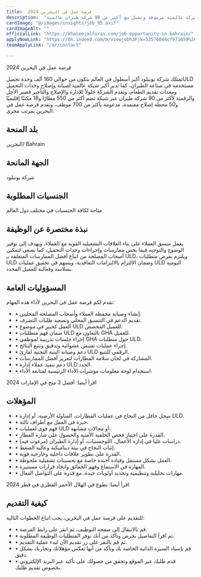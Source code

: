 ```yaml
---
title:  فرصة عمل في البحرين 2024 
description:  "فرصة ذهبية للعمل في البحرين لفرصة عمل ممولة بالكامل في شركة عالمية مرموقة وتعمل مع أكثر من 90 شركة طيران عالمية" 
cardImage: "@/images/insights/job_85.avif" 
cardImageAlt: "" 
officialLink: "https://khaleejalforas.com/job-opportunity-in-bahrain/" 
applyNowLink: "https://bh.indeed.com/m/viewjob%3Fjk=53576044cf971659%26#038;from=serp%26#038;tk=1i4otqoco2i5u08p%26#038;xkcb=SoAY67M39Yzk1DWtFR0PbzkdCdPP" 
teamApplyLink: "/ar/contact"

---
```


فرصة عمل في البحرين 2024

تمتلك شركة يونيلود أكبر أسطول في العالم يتكون من حوالي 160 ألف وحدة تحميلULD مستخدمة في صناعة الطيران، كما تدير أكبر شبكة عالمية لصيانة وإصلاح وحدات التحميل ومعدات تقديم الطعام، وتقدم الشركة حلولاً للإدارة والإصلاح والتأجير قصير الأجل والرقمنة لأكثر من 90 شركة طيران عبر شبكة تضم أكثر من 550 مطارًا و18 مكتبًا إقليميًا و50 محطة إصلاح معتمدة، مدعومة بأكثر من 700 موظف، وتقدم فرصة عمل في البحرين بمرتب مجزي.

## بلد المنحة

البحرين/ Bahrain

## الجهة المانحة

شركة يونيلود

## الجنسيات المطلوبة

متاحة لكافة الجنسيات في مختلف دول العالم

## نبذة مختصرة عن الوظيفة

يعمل منسق العملاء على بناء العلاقات التشغيلية القوية مع العملاء، ويهدف إلى توفير الوضوح والتوجيه فيما يخص ممارسات وإجراءات وحدات التحميل، كما يسعى لتمكين أصحاب المصلحة من اتباع أفضل الممارسات المتعلقة بـ ULD، ويلتزم بفرض متطلبات ULD وضمان الالتزام بالالتزامات التعاقدية، ويسهم في تحقيق عمليات ULD اليومية بسلاسة وفعالية للعميل المحدد.

## المسؤوليات العامة

نقدم لكم فرصة عمل في البحرين لأداء هذه المهام:

- • إنشاء وصيانة محفظة العملاء وأصحاب المصلحة المحليين.
- • تقديم الدعم في التنسيق المحلي وتصعيد طلبات التصرف.
- • العمل كخبير في موضوع ULD للعميل المخصص.
- • ضمان فهم متطلبات ULD بالتعاون مع GHA للعميل.
- • إجراء جلسات تدريبية لموظفي GHA حول متطلبات ULD.
- • إجراء عمليات تفتيش عشوائية وتدقيق وتتبع النتائج.
- • دعم وصيانة البنية التحتية لقارئ ULD الرقمي للتتبع.
- • المشاركة في لجان سلامة المطارات لتعزيز أفضل الممارسات.
- • دعم تنفيذ عملاء إدارة ULD الجدد.
- • استخدام لوحة معلومات مؤشرات الأداء الرئيسية لمتابعة الأداء.

اقرأ أيضا: أفضل 3 منح في الإمارات 2024

## المؤهلات

- • سجل حافل من النجاح في عمليات المطارات، المناولة الأرضية، أو إدارة ULD.
- • خبرة في العمل مع أطراف ثالثة.
- • فهم قوي لعمليات ULD أو مجالات مشابهة.
- • القدرة على اجتياز فحص الخلفية الأمنية والحصول على شارة المطار.
- • دراسات عليا في إدارة الأعمال، اللوجستيات، أو إدارة الطيران (مرغوب فيه).
- • إثبات النجاح في بيئة ديناميكية وعالية الضغط.
- • القدرة على تطوير علاقات داخلية وخارجية قوية.
- • العمل بشكل مستقل وقيادة أجندة خاصة مع تحسينات تشغيلية ملحوظة.
- • المهارة في الاستماع وفهم الحقائق واتخاذ قرارات مستنيرة.
- • مهارات تحليلية وتنظيمية وتحديد أولويات جيدة، مع قدرة على التواصل الفعال.

اقرأ أيضا: تطوع في الهلال الأحمر القطري في قطر 2024

## كيفية التقديم

للتقديم على فرصة عمل في البحرين، يجب اتباع الخطوات التالية:

- • قم بالانتقال إلى صفحة التوظيف، ثم انقر على رابط الفرصة.
- • ثم اقرأ التفاصيل بحرص وتأكد من أنك توفر المتطلبات الوظيفة المطلوبة.
- • ثم قم بالنقر على زر تقديم الآن لبدء عملية التقديم.
- • قم بإسناد السيرة الذاتية الخاصة بك وتأكد من أنها تعكس مؤهلاتك وتجاربك بشكل دقيق.
- • قدم طلبك عبر الموقع وتحقق من حصولك على تأكيد عبر البريد الإلكتروني بخصوص تقديم طلبك.

